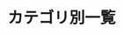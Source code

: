 ---
title: "カテゴリ別一覧"
layout: categories
classes: wide
permalink: /categories/
author_profile: true
---